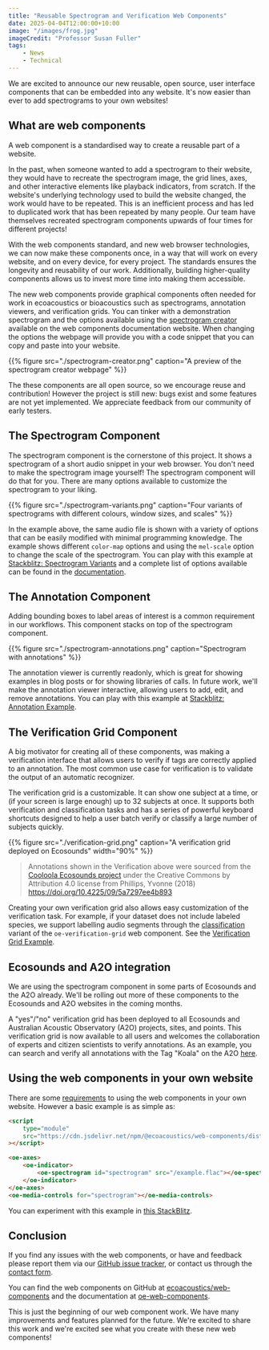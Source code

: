 ```yaml
---
title: "Reusable Spectrogram and Verification Web Components"
date: 2025-04-04T12:00:00+10:00
image: "/images/frog.jpg"
imageCredit: "Professor Susan Fuller"
tags:
    - News
    - Technical
---
```


We are excited to announce our new reusable, open source, user interface
components that can be embedded into any website. It's now easier than ever to add
spectrograms to your own websites!
<!--more-->

## What are web components

A web component is a standardised way to create a reusable part of a
website.

In the past, when someone wanted to add a spectrogram to their website, they
would have to recreate the spectrogram image, the grid lines, axes, and other
interactive elements like playback indicators, from scratch. If the website's underlying
technology used to build the website changed, the work would have to be
repeated. This is an inefficient process and has led to duplicated work that has been
repeated by many people. Our team have themselves recreated spectrogram
components upwards of four times for different projects!

With the web components standard, and new web browser technologies, we can now make
these components once, in a way that will work on every website, and on every device, for every project.
The standards ensures the longevity and reusability of our work. Additionally,
building higher-quality components allows us to invest more time into making
them accessible.

The new web components provide graphical components often needed for work in
ecoacoustics or bioacoustics such as spectrograms,
annotation viewers, and verification grids. You can tinker with a
demonstration spectrogram and the options available using the
[spectrogram creator](https://oe-web-components.netlify.app/spectrogram-creator/)
available on the web components documentation website.
When changing the options the webpage will provide you with a code snippet that
you can copy and paste into your website.

{{%
    figure
    src="./spectrogram-creator.png"
    caption="A preview of the spectrogram creator webpage"
%}}

The these components are all open source, so we encourage reuse and contribution!
However the project is still new: bugs exist and some features are
not yet implemented. We appreciate feedback from our community of early testers.

## The Spectrogram Component

The spectrogram component is the cornerstone of this project. It shows a
spectrogram of a short audio snippet in your web browser. You don't need to make
the spectrogram image yourself! The spectrogram component will do that for you.
There are many options available to customize the spectrogram to your liking.

{{%
    figure
    src="./spectrogram-variants.png"
    caption="Four variants of spectrograms with different colours, window sizes, and scales"
%}}

In the example above, the same audio file is shown with a variety of
options that can be easily modified with minimal programming knowledge. The example
shows different `color-map` options and using the `mel-scale` option to
change the scale of the spectrogram. You can play with this example at [Stackblitz: Spectrogram Variants](https://stackblitz.com/edit/oe-web-components-basic?file=examples%2Fspectrogram-variants.html) and a complete list of options available can be found in the [documentation](https://oe-web-components.netlify.app/components/oe-spectrogram/).

## The Annotation Component

Adding bounding boxes to label areas of interest is a common requirement in our
workflows. This component stacks on top of the spectrogram component.

{{%
    figure
    src="./spectrogram-annotations.png"
    caption="Spectrogram with annotations"
%}}

The annotation viewer is currently readonly, which is great for showing examples
in blog posts or for showing libraries of calls. In future work, we'll make the annotation viewer interactive, allowing
users to add, edit, and remove annotations. You can play with this example at
[Stackblitz: Annotation Example](https://stackblitz.com/edit/oe-web-components-basic?file=examples%2Fannotations.html).

## The Verification Grid Component

A big motivator for creating all of these components, was making a verification interface
that allows users to verify if tags are correctly applied to an annotation.
The most common use case for verification is to validate the output of an automatic recognizer.

The verification grid is a customizable. It can show one subject at a time, or
(if your screen is large enough) up to 32 subjects at once. It supports both
verification and classification tasks and has a series of powerful keyboard shortcuts
designed to help a user batch verify or classify a large number of subjects quickly.

{{%
    figure
    src="./verification-grid.png"
    caption="A verification grid deployed on Ecosounds"
    width="90%"
%}}

> Annotations shown in the Verification above were sourced from the
> [Cooloola Ecosounds project](https://www.ecosounds.org/projects/1029)
> under the Creative Commons by Attribution 4.0 license from 
> Phillips, Yvonne (2018) <https://doi.org/10.4225/09/5a7297ee4b893>

Creating your own verification grid also allows easy customization of the
verification task. For example, if your dataset does not include labeled
species, we support labelling audio segments through the
[classification](https://oe-web-components.netlify.app/examples/verification/classification/)
variant of the `oe-verification-grid` web component. See the
[Verification Grid Example](https://stackblitz.com/edit/oe-web-components-basic?file=examples%2Fverification-grid.html).

## Ecosounds and A2O integration

We are using the spectrogram component in some parts of Ecosounds and the A2O already.
We'll be rolling out more of these components to the Ecosounds and A2O
websites in the coming months.

A "yes"/"no" verification grid has been deployed to all Ecosounds and
Australian Acoustic Observatory (A2O) projects, sites, and points.
This verification grid is now available to all users and welcomes the
collaboration of experts and citizen scientists to verify annotations. As an
example, you can search and verify all annotations with the Tag "Koala" on the A2O
[here](https://data.acousticobservatory.org/projects/1/annotations?tags=109).

## Using the web components in your own website

There are some [requirements](https://oe-web-components.netlify.app/) to using the web components in your own website. However a basic example is as simple as:

```html
<script
    type="module"
    src="https://cdn.jsdelivr.net/npm/@ecoacoustics/web-components/dist/components.js"
></script>

<oe-axes>
    <oe-indicator>
        <oe-spectrogram id="spectrogram" src="/example.flac"></oe-spectrogram>
    </oe-indicator>
</oe-axes>
<oe-media-controls for="spectrogram"></oe-media-controls>
```

You can experiment with this example in [this StackBlitz](https://stackblitz.com/edit/oe-web-components-basic?file=index.html).

## Conclusion

If you find any issues with the web components, or have and feedback please
report them via our
[GitHub issue tracker](https://github.com/ecoacoustics/web-components/issues),
or contact us through the [contact form](/contact).

You can find the web components on GitHub at
[ecoacoustics/web-components](https://github.com/ecoacoustics/web-components)
and the documentation at
[oe-web-components](https://oe-web-components.netlify.app/).

This is just the beginning of our web component work. We have many improvements
and features planned for the future.
We're excited to share this work and we're excited see what you create with these new web components!
